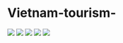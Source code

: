 # Vietnam-tourism-
![](http://i.imgur.com/vkBoKLV.jpg)
![](http://i.imgur.com/5LBs4Au.jpg)
![](http://i.imgur.com/wgBrWpQ.jpg)
![](http://i.imgur.com/fkcQXku.jpg)
![](http://i.imgur.com/0WiDnFd.jpg)
